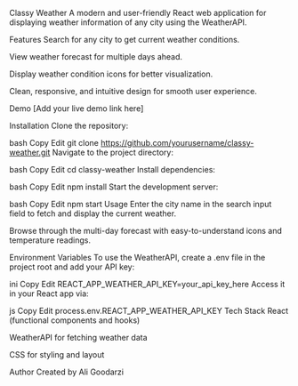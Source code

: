 Classy Weather
A modern and user-friendly React web application for displaying weather information of any city using the WeatherAPI.

Features
Search for any city to get current weather conditions.

View weather forecast for multiple days ahead.

Display weather condition icons for better visualization.

Clean, responsive, and intuitive design for smooth user experience.

Demo
[Add your live demo link here]

Installation
Clone the repository:

bash
Copy
Edit
git clone https://github.com/yourusername/classy-weather.git
Navigate to the project directory:

bash
Copy
Edit
cd classy-weather
Install dependencies:

bash
Copy
Edit
npm install
Start the development server:

bash
Copy
Edit
npm start
Usage
Enter the city name in the search input field to fetch and display the current weather.

Browse through the multi-day forecast with easy-to-understand icons and temperature readings.

Environment Variables
To use the WeatherAPI, create a .env file in the project root and add your API key:

ini
Copy
Edit
REACT_APP_WEATHER_API_KEY=your_api_key_here
Access it in your React app via:

js
Copy
Edit
process.env.REACT_APP_WEATHER_API_KEY
Tech Stack
React (functional components and hooks)

WeatherAPI for fetching weather data

CSS for styling and layout

Author
Created by Ali Goodarzi
